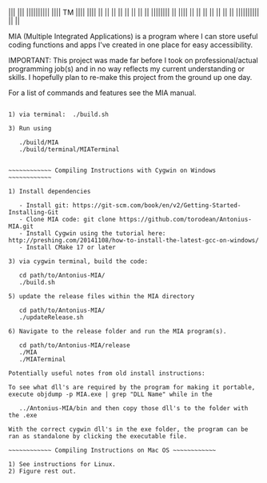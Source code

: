  
|||      |||  ||||||||||      ||||     TM
||||    ||||      ||         ||  ||
|| ||  || ||      ||        ||||||||
||  ||||  ||      ||       ||      ||
||   ||   ||  ||||||||||  ||        ||


MIA (Multiple Integrated Applications) is a program where I can store useful coding functions and apps I've created in one place for easy accessibility.

IMPORTANT: This project was made far before I took on professional/actual programming job(s) and in no way reflects my current understanding or skills. I hopefully plan to re-make this project from the ground up one day. 

For a list of commands and features see the MIA manual.


 ~~~~~~~~~~~~ Compiling Instructions on Linux ~~~~~~~~~~~~

1) via terminal:  ./build.sh

3) Run using 
	
	./build/MIA
	./build/terminal/MIATerminal


 ~~~~~~~~~~~~ Compiling Instructions with Cygwin on Windows ~~~~~~~~~~~~

1) Install dependencies

	- Install git: https://git-scm.com/book/en/v2/Getting-Started-Installing-Git
	- Clone MIA code: git clone https://github.com/torodean/Antonius-MIA.git
	- Install Cygwin using the tutorial here: http://preshing.com/20141108/how-to-install-the-latest-gcc-on-windows/
	- Install CMake 17 or later

3) via cygwin terminal, build the code:  
	
	cd path/to/Antonius-MIA/
	./build.sh

5) update the release files within the MIA directory

	cd path/to/Antonius-MIA/
	./updateRelease.sh

6) Navigate to the release folder and run the MIA program(s).
	
	cd path/to/Antonius-MIA/release
	./MIA
	./MIATerminal

Potentially useful notes from old install instructions:

To see what dll's are required by the program for making it portable, execute objdump -p MIA.exe | grep "DLL Name" while in the 
	
	../Antonius-MIA/bin and then copy those dll's to the folder with the .exe

With the correct cygwin dll's in the exe folder, the program can be ran as standalone by clicking the executable file.

 ~~~~~~~~~~~~ Compiling Instructions on Mac OS ~~~~~~~~~~~~

1) See instructions for Linux. 
2) Figure rest out.
